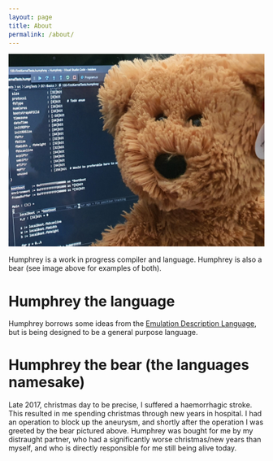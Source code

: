 ```yaml
---
layout: page
title: About
permalink: /about/
---
```


![](images/Humphrey.png)

Humphrey is a work in progress compiler and language. Humphrey is also a bear (see image above for examples of both).

# Humphrey the language

Humphrey borrows some ideas from the [Emulation Description Language](http://savourysnax.github.io/EDL/), but is being designed to be a general purpose language. 

# Humphrey the bear (the languages namesake)

Late 2017, christmas day to be precise, I suffered a haemorrhagic stroke. This resulted in me spending christmas through new years in hospital. I had an operation to block up the aneurysm, and shortly after the operation I was greeted by the bear pictured above. Humphrey was bought for me by my distraught partner, who had a significantly worse christmas/new years than myself, and who is directly responsible for me still being alive today. 
